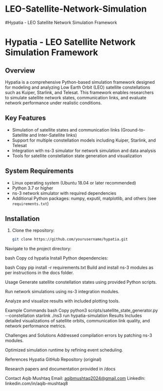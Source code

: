 # LEO-Satellite-Network-Simulation
#Hypatia - LEO Satellite Network Simulation Framework
# Hypatia - LEO Satellite Network Simulation Framework

## Overview
Hypatia is a comprehensive Python-based simulation framework designed for modeling and analyzing Low Earth Orbit (LEO) satellite constellations such as Kuiper, Starlink, and Telesat. This framework enables researchers to simulate satellite network states, communication links, and evaluate network performance under realistic conditions.

## Key Features
- Simulation of satellite states and communication links (Ground-to-Satellite and Inter-Satellite links)
- Support for multiple constellation models including Kuiper, Starlink, and Telesat
- Integration with ns-3 simulator for network simulation and data analysis
- Tools for satellite constellation state generation and visualization

## System Requirements
- Linux operating system (Ubuntu 18.04 or later recommended)
- Python 3.7 or higher
- ns-3 network simulator with required dependencies
- Additional Python packages: numpy, exputil, matplotlib, and others (see `requirements.txt`)

## Installation
1. Clone the repository:
   ```bash
   git clone https://github.com/yourusername/hypatia.git


Navigate to the project directory:

bash
Copy
cd hypatia
Install Python dependencies:

bash
Copy
pip install -r requirements.txt
Build and install ns-3 modules as per instructions in the docs folder.

Usage
Generate satellite constellation states using provided Python scripts.

Run network simulations using ns-3 integration modules.

Analyze and visualize results with included plotting tools.

Example Commands
bash
Copy
python3 scripts/satellite_state_generator.py --constellation starlink
./ns3 run hypatia-simulation
Results
Includes detailed visualizations of satellite orbits, communication link quality, and network performance metrics.

Challenges and Solutions
Addressed compilation errors by patching ns-3 modules.

Optimized simulation runtime by refining event scheduling.

References
Hypatia GitHub Repository (original)

Research papers and documentation provided in /docs

Contact
Aqib Mushtaq
Email: aqibmushtaq2024@gmail.com
LinkedIn: linkedin.com/in/aqib-mushtaq8


